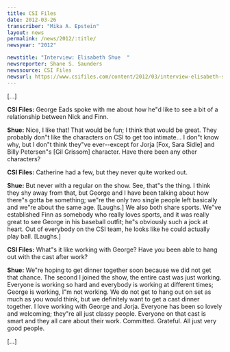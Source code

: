 ```yaml
---
title: CSI Files
date: 2012-03-26
transcriber: "Mika A. Epstein"
layout: news
permalink: /news/2012/:title/
newsyear: "2012"

newstitle: "Interview: Elisabeth Shue  "
newsreporter: Shane S. Saunders
newssource: CSI Files
newsurl: https://www.csifiles.com/content/2012/03/interview-elisabeth-shue/
---
```


[...]

**CSI Files:** George Eads spoke with me about how he"d like to see a bit of a relationship between Nick and Finn.

**Shue:** Nice, I like that! That would be fun; I think that would be great. They probably don"t like the characters on CSI to get too intimate... I don"t know why, but I don"t think they"ve ever--except for Jorja [Fox, Sara Sidle] and Billy Petersen"s [Gil Grissom] character. Have there been any other characters?

**CSI Files:** Catherine had a few, but they never quite worked out.

**Shue:** But never with a regular on the show. See, that"s the thing. I think they shy away from that, but George and I have been talking about how there"s gotta be something; we"re the only two single people left basically and we"re about the same age. [Laughs.] We also both share sports. We"ve established Finn as somebody who really loves sports, and it was really great to see George in his baseball outfit; he"s obviously such a jock at heart. Out of everybody on the CSI team, he looks like he could actually play ball. [Laughs.]

**CSI Files:** What"s it like working with George? Have you been able to hang out with the cast after work?

**Shue:** We"re hoping to get dinner together soon because we did not get that chance. The second I joined the show, the entire cast was just working. Everyone is working so hard and everybody is working at different times; George is working, I"m not working. We do not get to hang out on set as much as you would think, but we definitely want to get a cast dinner together. I love working with George and Jorja. Everyone has been so lovely and welcoming; they"re all just classy people. Everyone on that cast is smart and they all care about their work. Committed. Grateful. All just very good people.

[...]
